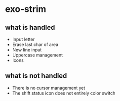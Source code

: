 # exo-strim

## what is handled

- Input letter
- Erase last char of area
- New line input
- Uppercase management
- Icons

## what is not handled

- There is no cursor management yet
- The shift status icon does not entirely color switch